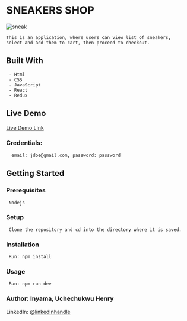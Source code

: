 # SNEAKERS SHOP

![sneak](https://user-images.githubusercontent.com/46329537/185915291-0ba3d627-8b82-458c-953a-eff71f990b74.png)


    This is an application, where users can view list of sneakers, 
    select and add them to cart, then proceed to checkout.
     
## Built With
     - Html
     - CSS
     - JavaScript
     - React
     - Redux

## Live Demo 
[Live Demo Link](https://zingy-trifle-a46a4b.netlify.app/)
### Credentials: 
      email: jdoe@gmail.com, password: password

## Getting Started

### Prerequisites
     Nodejs
### Setup
     Clone the repository and cd into the directory where it is saved.
### Installation
     Run: npm install
### Usage
     Run: npm run dev

### Author: Inyama, Uchechukwu Henry

LinkedIn: [@linkedInhandle](https://www.linkedin.com/in/uchechukwu-inyama)
